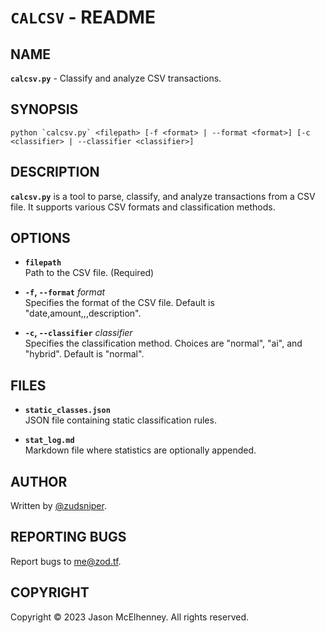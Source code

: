 # `CALCSV` - README

## NAME
**`calcsv.py`** - Classify and analyze CSV transactions.

## SYNOPSIS

```shell
python `calcsv.py` <filepath> [-f <format> | --format <format>] [-c <classifier> | --classifier <classifier>]
```

## DESCRIPTION
**`calcsv.py`** is a tool to parse, classify, and analyze transactions from a CSV file. It supports various CSV formats and classification methods.

## OPTIONS
- **`filepath`**  
  Path to the CSV file. (Required)

- **`-f`, `--format`** *format*  
  Specifies the format of the CSV file. Default is "date,amount,,,description".

- **`-c`, `--classifier`** *classifier*  
  Specifies the classification method. Choices are "normal", "ai", and "hybrid". Default is "normal".

## FILES
- **`static_classes.json`**  
  JSON file containing static classification rules.

- **`stat_log.md`**  
  Markdown file where statistics are optionally appended.

## AUTHOR
Written by [@zudsniper](https://gh.zod.tf).

## REPORTING BUGS
Report bugs to <me@zod.tf>.

## COPYRIGHT
Copyright © 2023 Jason McElhenney. All rights reserved.
